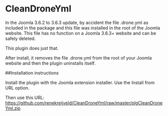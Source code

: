 CleanDroneYml
=============

In the Joomla 3.6.2 to 3.6.3 update, by accident the file .drone.yml as included in the package and this file was installed in the root of the Joomla website.
This file has no function on a Joomla 3.6.3+ website and can be safely deleted.

This plugin does just that.

After install, it removes the file .drone.yml from the root of your Joomla website and then the plugin uninstalls itself.

##Installation instructions

Install the plugin with the Joomla extension installer. Use the Install from URL option.

Then use this URL: https://github.com/renekreijveld/CleanDroneYml/raw/master/plgCleanDroneYml.zip

